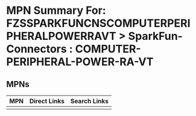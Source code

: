 



# MPN Summary For: FZSSPARKFUNCNSCOMPUTERPERIPHERALPOWERRAVT > SparkFun-Connectors : COMPUTER-PERIPHERAL-POWER-RA-VT

## MPNs
  

|MPN|Direct Links|Search Links|
| :--- | :--- | :--- |
||||
